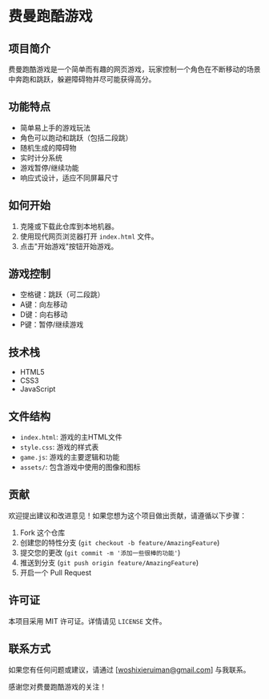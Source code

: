 # 费曼跑酷游戏

## 项目简介

费曼跑酷游戏是一个简单而有趣的网页游戏，玩家控制一个角色在不断移动的场景中奔跑和跳跃，躲避障碍物并尽可能获得高分。

## 功能特点

- 简单易上手的游戏玩法
- 角色可以跑动和跳跃（包括二段跳）
- 随机生成的障碍物
- 实时计分系统
- 游戏暂停/继续功能
- 响应式设计，适应不同屏幕尺寸

## 如何开始

1. 克隆或下载此仓库到本地机器。
2. 使用现代网页浏览器打开 `index.html` 文件。
3. 点击"开始游戏"按钮开始游戏。

## 游戏控制

- 空格键：跳跃（可二段跳）
- A键：向左移动
- D键：向右移动
- P键：暂停/继续游戏

## 技术栈

- HTML5
- CSS3
- JavaScript

## 文件结构

- `index.html`: 游戏的主HTML文件
- `style.css`: 游戏的样式表
- `game.js`: 游戏的主要逻辑和功能
- `assets/`: 包含游戏中使用的图像和图标

## 贡献

欢迎提出建议和改进意见！如果您想为这个项目做出贡献，请遵循以下步骤：

1. Fork 这个仓库
2. 创建您的特性分支 (`git checkout -b feature/AmazingFeature`)
3. 提交您的更改 (`git commit -m '添加一些很棒的功能'`)
4. 推送到分支 (`git push origin feature/AmazingFeature`)
5. 开启一个 Pull Request

## 许可证

本项目采用 MIT 许可证。详情请见 `LICENSE` 文件。

## 联系方式

如果您有任何问题或建议，请通过 [woshixieruiman@gmail.com] 与我联系。

感谢您对费曼跑酷游戏的关注！